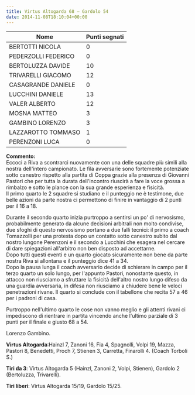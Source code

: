 ```yaml
---
title: Virtus Altogarda 68 – Gardolo 54
date: 2014-11-08T18:10:04+00:00
---
```

| **Nome** | **Punti segnati** |
| -------- | ----------------- |
| BERTOTTI NICOLA | 0 |
| PEDERZOLLI FEDERICO | 0 |
| BERTOLUZZA DAVIDE | 10 |
| TRIVARELLI GIACOMO | 12 |
| CASAGRANDE DANIELE | 0 |
| LUCCHINI DANIELE | 13 |
| VALER ALBERTO | 12 |
| MOSNA MATTEO | 3 |
| GAMBINO LORENZO | 3 |
| LAZZAROTTO TOMMASO | 1 |
| PERENZONI LUCA | 0 |

**Commento:**  
Eccoci a Riva a scontrarci nuovamente con una delle squadre più simili alla nostra dell'intero campionato. Le fila avversarie sono fortemente potenziate sotto canestro rispetto alla partita di Coppa grazie alla presenza di Giovanni Pastori che per tutta la durata dell'incontro riuscirà a fare la voce grossa a rimbalzo e sotto le plance con la sua grande esperienza e fisicità.  
Il primo quarto le 2 squadre si studiano e il punteggio ne è testimone, due belle azioni da parte nostra ci permettono di finire in vantaggio di 2 punti per il 16 a 18.

Durante il secondo quarto inizia purtroppo a sentirsi un po' di nervosismo, probabilmente generato da alcune decisioni arbitrali non molto condivise, due sfoghi di questo nervosismo portano a due falli tecnici: il primo a coach Tomazzolli per una protesta dopo un contatto sotto canestro subito dal nostro lungone Perenzoni e il secondo a Lucchini che esagera nel cercare di dare spiegazioni all'arbitro non ben disposto ad accettarne.  
Dopo tutti questi eventi e un quarto giocato sicuramente non bene da parte nostra Riva si allontana e il punteggio dice 41 a 34.  
Dopo la pausa lunga il coach avversario decide di schierare in campo per il terzo quarto un solo lungo, per l'appunto Pastori, nonostante questo, in attacco non riusciamo a sfruttare la fisicità dell'altro nostro lungo difeso da una guardia avversaria, in difesa non riusciamo a chiudere bene le veloci penetrazioni rivane. Il quarto si conclude con il tabellone che recita 57 a 46 per i padroni di casa.

Purtroppo nell'ultimo quarto le cose non vanno meglio e gli attenti rivani ci impediscono di rientrare in partita vincendo anche l'ultimo parziale di 3 punti per il finale e giusto 68 a 54.

Lorenzo Gambino.

**Virtus Altogarda**:Hainzl 7, Zanoni 16, Fia 4, Spagnolli, Volpi 19, Mazza, Pastori 8, Benedetti, Proch 7, Stienen 3, Carretta, Finarolli 4. (Coach Torboli S.)

**Tiri da 3**: Virtus Altogarda 5 (Hainzl, Zanoni 2, Volpi, Stienen), Gardolo 2 (Bertoluzza, Trivarelli).

**Tiri liberi**: Virtus Altogarda 15/19, Gardolo 15/25.